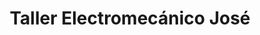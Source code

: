 ---
title: "Taller Electromecánico José"
url: /oviedo-uvieu/taller-electromecanico-jose/
shop: general
---